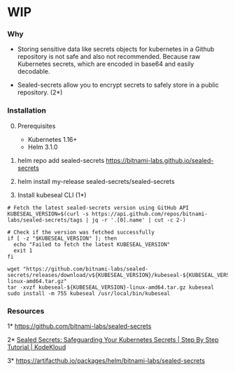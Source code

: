 # WIP

### Why

- Storing sensitive data like secrets objects for kubernetes in a Github repository is not safe and also not recommended. Because raw Kubernetes secrets, which are encoded in base64 and easily decodable.

- Sealed-secrets allow you to encrypt secrets to safely store in a public repository. (2*) 

### Installation

0. Prerequisites

   - Kubernetes 1.16+
   - Helm 3.1.0


1. helm repo add sealed-secrets https://bitnami-labs.github.io/sealed-secrets

2. helm install my-release sealed-secrets/sealed-secrets

3. Install kubeseal CLI (1*)

  ```
  # Fetch the latest sealed-secrets version using GitHub API
KUBESEAL_VERSION=$(curl -s https://api.github.com/repos/bitnami-labs/sealed-secrets/tags | jq -r '.[0].name' | cut -c 2-)

# Check if the version was fetched successfully
if [ -z "$KUBESEAL_VERSION" ]; then
    echo "Failed to fetch the latest KUBESEAL_VERSION"
    exit 1
fi

wget "https://github.com/bitnami-labs/sealed-secrets/releases/download/v${KUBESEAL_VERSION}/kubeseal-${KUBESEAL_VERSION}-linux-amd64.tar.gz"
tar -xvzf kubeseal-${KUBESEAL_VERSION}-linux-amd64.tar.gz kubeseal
sudo install -m 755 kubeseal /usr/local/bin/kubeseal
  ```

### Resources

1* https://github.com/bitnami-labs/sealed-secrets

2* [Sealed Secrets: Safeguarding Your Kubernetes Secrets | Step By Step Tutorial | KodeKloud](https://www.youtube.com/watch?v=wWMJCY2E0d4)

3* https://artifacthub.io/packages/helm/bitnami-labs/sealed-secrets
